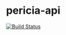 # pericia-api

[![Build Status](https://travis-ci.org/sandromaceno/pericia-api.svg?branch=master)](https://travis-ci.org/sandromaceno/pericia-api)
